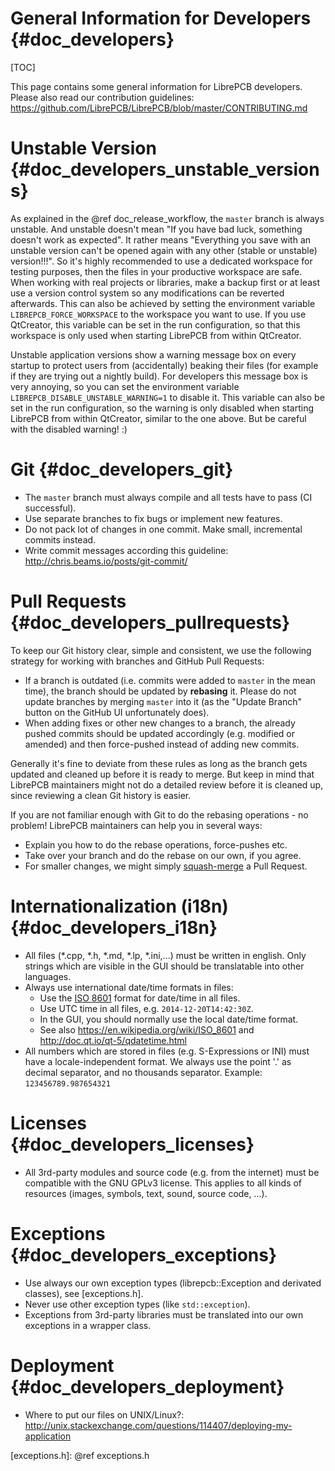 General Information for Developers {#doc_developers}
====================================================

[TOC]

This page contains some general information for LibrePCB developers. Please also read our
contribution guidelines: https://github.com/LibrePCB/LibrePCB/blob/master/CONTRIBUTING.md


# Unstable Version {#doc_developers_unstable_versions}

As explained in the @ref doc_release_workflow, the `master` branch is always
unstable. And unstable doesn't mean "If you have bad luck, something doesn't
work as expected". It rather means "Everything you save with an unstable
version can't be opened again with any other (stable or unstable) version!!!".
So it's highly recommended to use a dedicated workspace for testing purposes,
then the files in your productive workspace are safe. When working with real
projects or libraries, make a backup first or at least use a version control
system so any modifications can be reverted afterwards. This can also be achieved
by setting the environment variable `LIBREPCB_FORCE_WORKSPACE` to the workspace
you want to use. If you use QtCreator, this variable can be set in the run
configuration, so that this workspace is only used when starting LibrePCB from
within QtCreator.

Unstable application versions show a warning message box on every startup to
protect users from (accidentally) beaking their files (for example if they are
trying out a nightly build). For developers this message box is very annoying,
so you can set the environment variable `LIBREPCB_DISABLE_UNSTABLE_WARNING=1` to
disable it. This variable can also be set in the run configuration, so the
warning is only disabled when starting LibrePCB from within QtCreator, similar
to the one above. But be careful with the disabled warning! :)


# Git {#doc_developers_git}

- The `master` branch must always compile and all tests have to pass (CI successful).
- Use separate branches to fix bugs or implement new features.
- Do not pack lot of changes in one commit. Make small, incremental commits instead.
- Write commit messages according this guideline: http://chris.beams.io/posts/git-commit/


# Pull Requests {#doc_developers_pullrequests}

To keep our Git history clear, simple and consistent, we use the following
strategy for working with branches and GitHub Pull Requests:

- If a branch is outdated (i.e. commits were added to `master` in the mean
  time), the branch should be updated by **rebasing** it. Please do not update
  branches by merging `master` into it (as the "Update Branch" button on the
  GitHub UI unfortunately does).
- When adding fixes or other new changes to a branch, the already pushed
  commits should be updated accordingly (e.g. modified or amended) and then
  force-pushed instead of adding new commits.

Generally it's fine to deviate from these rules as long as the branch gets
updated and cleaned up before it is ready to merge. But keep in mind that
LibrePCB maintainers might not do a detailed review before it is cleaned up,
since reviewing a clean Git history is easier.

If you are not familiar enough with Git to do the rebasing operations - no
problem! LibrePCB maintainers can help you in several ways:

- Explain you how to do the rebase operations, force-pushes etc.
- Take over your branch and do the rebase on our own, if you agree.
- For smaller changes, we might simply
  [squash-merge](https://github.blog/2016-04-01-squash-your-commits/)
  a Pull Request.


# Internationalization (i18n) {#doc_developers_i18n}

- All files (\*.cpp, \*.h, \*.md, \*.lp, \*.ini,...) must be written in english. Only strings which
  are visible in the GUI should be translatable into other languages.
- Always use international date/time formats in files:
    - Use the [ISO 8601] format for date/time in all files.
    - Use UTC time in all files, e.g. `2014-12-20T14:42:30Z`.
    - In the GUI, you should normally use the local date/time format.
    - See also https://en.wikipedia.org/wiki/ISO_8601 and http://doc.qt.io/qt-5/qdatetime.html
- All numbers which are stored in files (e.g. S-Expressions or INI) must have a
  locale-independent format. We always use the point '.' as decimal separator,
  and no thousands separator. Example: `123456789.987654321`


# Licenses {#doc_developers_licenses}

- All 3rd-party modules and source code (e.g. from the internet) must be compatible with the GNU GPLv3
  license. This applies to all kinds of resources (images, symbols, text, sound, source code, ...).


# Exceptions {#doc_developers_exceptions}

- Use always our own exception types (librepcb::Exception and derivated classes), see [exceptions.h].
- Never use other exception types (like `std::exception`).
- Exceptions from 3rd-party libraries must be translated into our own exceptions in a wrapper class.


# Deployment {#doc_developers_deployment}

- Where to put our files on UNIX/Linux?: http://unix.stackexchange.com/questions/114407/deploying-my-application


[ISO 8601]: https://en.wikipedia.org/wiki/ISO_8601 "ISO 8601"
[exceptions.h]: @ref exceptions.h
